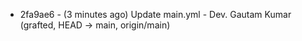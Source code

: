 * 2fa9ae6 - (3 minutes ago) Update main.yml - Dev. Gautam Kumar (grafted, HEAD -> main, origin/main)